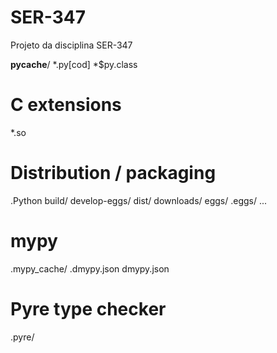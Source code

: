 # SER-347
Projeto da disciplina SER-347

__pycache__/
*.py[cod]
*$py.class

# C extensions
*.so

# Distribution / packaging
.Python
build/
develop-eggs/
dist/
downloads/
eggs/
.eggs/
...
# mypy
.mypy_cache/
.dmypy.json
dmypy.json

# Pyre type checker
.pyre/
